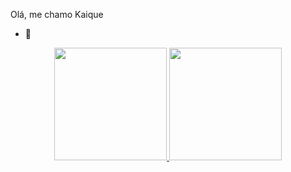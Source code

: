 Olá, me chamo Kaique

- 🦂

<div align="center">
  <a href="https://github.com/KaiqueCidrini">
  <img height="180em" src="https://github-readme-stats.vercel.app/api?username=KaiqueCidrini&show_icons=true&theme=dark&include_all_commits=true&count_private=true"/>
  <img height="180em" src="https://github-readme-stats.vercel.app/api/top-langs/?username=KaiqueCidrini&layout=compact&langs_count=7&theme=dark&hide=html,css,php,javascript"/>
</div>

</div>
<div style="display: inline_block"><br
